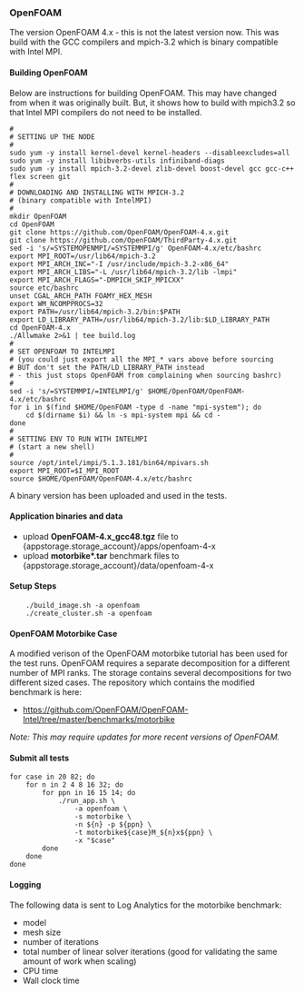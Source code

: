 ### OpenFOAM

The version OpenFOAM 4.x - this is not the latest version now.  This was build
with the GCC compilers and mpich-3.2 which is binary compatible with Intel MPI.

#### Building OpenFOAM

Below are instructions for building OpenFOAM.  This may have changed from when
it was originally built.  But, it shows how to build with mpich3.2 so that Intel
MPI compilers do not need to be installed.

    #
    # SETTING UP THE NODE
    #
    sudo yum -y install kernel-devel kernel-headers --disableexcludes=all
    sudo yum -y install libibverbs-utils infiniband-diags
    sudo yum -y install mpich-3.2-devel zlib-devel boost-devel gcc gcc-c++ flex screen git
    #
    # DOWNLOADING AND INSTALLING WITH MPICH-3.2
    # (binary compatible with IntelMPI)
    #
    mkdir OpenFOAM
    cd OpenFOAM
    git clone https://github.com/OpenFOAM/OpenFOAM-4.x.git
    git clone https://github.com/OpenFOAM/ThirdParty-4.x.git
    sed -i 's/=SYSTEMOPENMPI/=SYSTEMMPI/g' OpenFOAM-4.x/etc/bashrc
    export MPI_ROOT=/usr/lib64/mpich-3.2
    export MPI_ARCH_INC="-I /usr/include/mpich-3.2-x86_64"
    export MPI_ARCH_LIBS="-L /usr/lib64/mpich-3.2/lib -lmpi"
    export MPI_ARCH_FLAGS="-DMPICH_SKIP_MPICXX"
    source etc/bashrc
    unset CGAL_ARCH_PATH FOAMY_HEX_MESH
    export WM_NCOMPPROCS=32
    export PATH=/usr/lib64/mpich-3.2/bin:$PATH
    export LD_LIBRARY_PATH=/usr/lib64/mpich-3.2/lib:$LD_LIBRARY_PATH
    cd OpenFOAM-4.x
    ./Allwmake 2>&1 | tee build.log
    #
    # SET OPENFOAM TO INTELMPI
    # (you could just export all the MPI_* vars above before sourcing
    # BUT don't set the PATH/LD_LIBRARY_PATH instead
    # - this just stops OpenFOAM from complaining when sourcing bashrc)
    #
    sed -i 's/=SYSTEMMPI/=INTELMPI/g' $HOME/OpenFOAM/OpenFOAM-4.x/etc/bashrc
    for i in $(find $HOME/OpenFOAM -type d -name "mpi-system"); do
        cd $(dirname $i) && ln -s mpi-system mpi && cd -
    done
    #
    # SETTING ENV TO RUN WITH INTELMPI
    # (start a new shell)
    #
    source /opt/intel/impi/5.1.3.181/bin64/mpivars.sh
    export MPI_ROOT=$I_MPI_ROOT
    source $HOME/OpenFOAM/OpenFOAM-4.x/etc/bashrc

A binary version has been uploaded and used in the tests.

#### Application binaries and data

- upload **OpenFOAM-4.x_gcc48.tgz** file to {appstorage.storage_account}/apps/openfoam-4-x
- upload **motorbike\*.tar** benchmark files to {appstorage.storage_account}/data/openfoam-4-x

#### Setup Steps

```
    ./build_image.sh -a openfoam
    ./create_cluster.sh -a openfoam
```

#### OpenFOAM Motorbike Case

A modified verison of the OpenFOAM motorbike tutorial has been used for the test
runs.  OpenFOAM requires a separate decomposition for a different number of MPI
ranks.  The storage contains several decompositions for two different sized
cases.  The repository which contains the modified benchmark is here:

- https://github.com/OpenFOAM/OpenFOAM-Intel/tree/master/benchmarks/motorbike

*Note: This may require updates for more recent versions of OpenFOAM.*

#### Submit all tests

    for case in 20 82; do 
        for n in 2 4 8 16 32; do 
            for ppn in 16 15 14; do 
                ./run_app.sh \
                    -a openfoam \
                    -s motorbike \
                    -n ${n} -p ${ppn} \
                    -t motorbike${case}M_${n}x${ppn} \
                    -x "$case"
            done
        done
    done

#### Logging

The following data is sent to Log Analytics for the motorbike benchmark:

- model
- mesh size
- number of iterations
- total number of linear solver iterations (good for validating the same amount
  of work when scaling)
- CPU time
- Wall clock time
